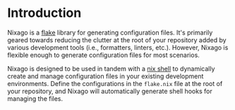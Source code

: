# Introduction

Nixago is a [flake][1] library for generating configuration files. It's
primarily geared towards reducing the clutter at the root of your repository
added by various development tools (i.e., formatters, linters, etc.). However,
Nixago is flexible enough to generate configuration files for most scenarios.

Nixago is designed to be used in tandem with a [nix shell][2] to dynamically
create and manage configuration files in your existing development environments.
Define the configurations in the `flake.nix` file at the root of your
repository, and Nixago will automatically generate shell hooks for managing the
files.

[1]: https://wiki.nixos.org/wiki/Flakes
[2]: https://nixos.org/manual/nix/stable/command-ref/nix-shell.html
